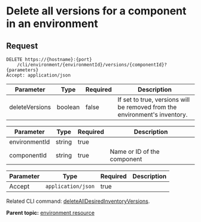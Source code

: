 # Delete all versions for a component in an environment

## Request

```
DELETE https://{hostname}:{port}
    /cli/environment/{environmentId}/versions/{componentId}?{parameters}
Accept: application/json

```

|Parameter|Type|Required|Description|
|---------|----|--------|-----------|
|deleteVersions|boolean|false|If set to true, versions will be removed from the environment's inventory.|

|Parameter|Type|Required|Description|
|---------|----|--------|-----------|
|environmentId|string|true| |
|componentId|string|true|Name or ID of the component|

|Parameter|Type|Required|Description|
|---------|----|--------|-----------|
|Accept|`application/json`|true| |

Related CLI command: [deleteAllDesiredInventoryVersions](udclient_deletealldesiredinventoryversions.md).

**Parent topic:** [environment resource](../../com.udeploy.api.doc/topics/rest_cli_environment.md)

